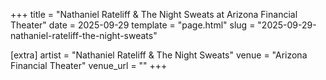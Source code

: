 +++
title = "Nathaniel Rateliff & The Night Sweats at Arizona Financial Theater"
date = 2025-09-29
template = "page.html"
slug = "2025-09-29-nathaniel-rateliff-the-night-sweats"

[extra]
artist = "Nathaniel Rateliff & The Night Sweats"
venue = "Arizona Financial Theater"
venue_url = ""
+++

